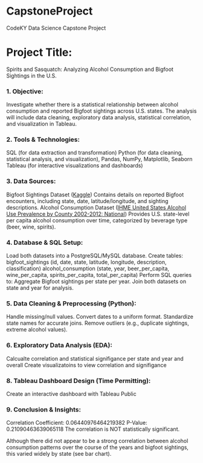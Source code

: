 # CapstoneProject
CodeKY Data Science Capstone Project

# Project Title:
Spirits and Sasquatch: Analyzing Alcohol Consumption and Bigfoot Sightings in the U.S.

### 1. Objective:
Investigate whether there is a statistical relationship between alcohol consumption and reported Bigfoot sightings across U.S. states. The analysis will include data cleaning, exploratory data analysis, statistical correlation, and visualization in Tableau.

### 2. Tools & Technologies:
SQL (for data extraction and transformation)
Python (for data cleaning, statistical analysis, and visualization), Pandas, NumPy, Matplotlib, Seaborn
Tableau (for interactive visualizations and dashboards)

### 3. Data Sources:
Bigfoot Sightings Dataset ([Kaggle](https://www.kaggle.com/datasets/josephvm/bigfoot-sightings-data))
Contains details on reported Bigfoot encounters, including state, date, latitude/longitude, and sighting descriptions.
Alcohol Consumption Dataset ([IHME United States Alcohol Use Prevalence by County 2002-2012: National](https://ghdx.healthdata.org/sites/default/files/record-attached-files/IHME_USA_COUNTY_ALCOHOL_USE_PREVALENCE_2002_2012_NATIONAL.zip))
Provides U.S. state-level per capita alcohol consumption over time, categorized by beverage type (beer, wine, spirits).

### 4. Database & SQL Setup:
Load both datasets into a PostgreSQL/MySQL database.
Create tables:
bigfoot_sightings (id, date, state, latitude, longitude, description, classification)
alcohol_consumption (state, year, beer_per_capita, wine_per_capita, spirits_per_capita, total_per_capita)
Perform SQL queries to:
Aggregate Bigfoot sightings per state per year.
Join both datasets on state and year for analysis.

### 5. Data Cleaning & Preprocessing (Python):
Handle missing/null values.
Convert dates to a uniform format.
Standardize state names for accurate joins.
Remove outliers (e.g., duplicate sightings, extreme alcohol values).

### 6. Exploratory Data Analysis (EDA):
Calcualte correlation and statistical signifigance per state and year and overall
Create visualizatoins to view correlation and signifigance


### 8. Tableau Dashboard Design (Time Permitting):

Create an interactive dashboard with Tableau Public


### 9. Conclusion & Insights:
Correlation Coefficient: 0.06440976464219382
P-Value: 0.21090463639065118
The correlation is NOT statistically significant.

Although there did not appear to be a strong correlation between alcohol consumption patterns over the course of the years and bigfoot sightings, this varied widely by state (see bar chart).
